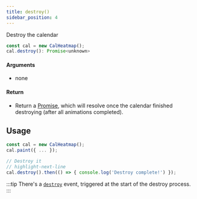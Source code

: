 ```yaml
---
title: destroy()
sidebar_position: 4
---
```


Destroy the calendar

```js
const cal = new CalHeatmap();
cal.destroy(): Promise<unknown>
```

#### Arguments

- none

#### Return

- Return a [Promise](https://developer.mozilla.org/en-US/docs/Web/JavaScript/Reference/Global_Objects/Promise), which will resolve once the calendar finished destroying (after all animations completed).

## Usage

```js
const cal = new CalHeatmap();
cal.paint({ ... });

// Destroy it
// highlight-next-line
cal.destroy().then(() => { console.log('Destroy complete!') });
```

:::tip
There's a [`destroy`](/events.md#destroy) event, triggered at the start of the destroy process.
:::
